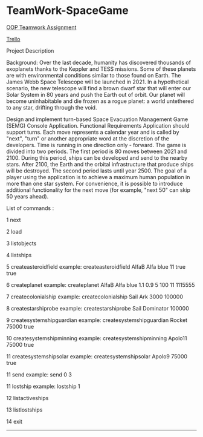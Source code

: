 # TeamWork-SpaceGame



[OOP Teamwork Assignment](https://gitlab.com/Angerfist/teamwork-spacegame/blob/master/game-project-inteliJ/Space%20OOP%20Teamwork%20Assignment.docx)

[Trello](https://trello.com/b/nmXMBkkk/oop-timniki)


Project Description

Background:
Over the last decade, humanity has discovered thousands of exoplanets thanks to the Keppler and TESS missions.  Some of these planets are with environmental conditions similar to those found on Earth. The James Webb Space Telescope will be launched in 2021. In a hypothetical scenario, the new telescope will find a brown dwarf star that will enter our Solar System in 80 years and push the Earth out of orbit. Our planet will become uninhabitable and die frozen as a rogue planet: a world untethered to any star, drifting through the void.

Design and implement turn-based Space Evacuation Management Game (SEMG) Console Application.
Functional Requirements
Application should support turns. Each move represents a calendar year and is called by "next", "turn" or another appropriate word at the discretion of the developers. Time is running in one direction only - forward. The game is divided into two periods. The first period is 80 moves between 2021 and 2100. During this period, ships can be developed and send to the nearby stars. After 2100, the Earth and the orbital infrastructure that produce ships will be destroyed. The second period lasts until year 2500. The goal of a player using the application is to achieve a maximum human population in more than one star system. For convenience, it is possible to introduce additional functionality for the next move (for example, "next 50" can skip 50 years ahead).


List of commands :

1  next

2  load

3  listobjects

4  listships

5  createasteroidfield      example: createasteroidfield AlfaB Alfa blue 11 true true

6  createplanet             example: createplanet AlfaB Alfa blue 1.1 0.9 5 100 11 1115555

7  createcolonialship       example: createcolonialship Sail Ark 3000 100000

8  createstarshiprobe       example: createstarshiprobe Sail Dominator 100000

9  createsystemshipguardian example: createsystemshipguardian Rocket 75000 true

10 createsystemshipminning  example: createsystemshipminning Apolo11 75000 true

11 createsystemshipsolar    example: createsystemshipsolar Apolo9 75000 true

11 send                     example: send 0 3

11 lostship                 example: lostship 1

12 listactiveships

13 listlostships

14 exit

******************************************************************************

